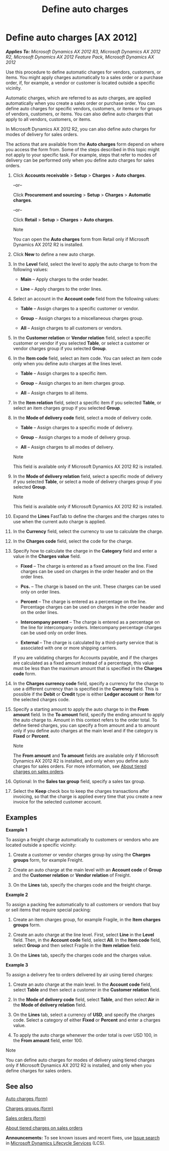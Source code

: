 ﻿---
title: Define auto charges
TOCTitle: Define auto charges
ms:assetid: a249cab0-9405-4807-85f4-7473ddde3791
ms:mtpsurl: https://technet.microsoft.com/en-us/library/Aa571826(v=AX.60)
ms:contentKeyID: 49684853
ms.date: 04/18/2014
mtps_version: v=AX.60
f1_keywords:
- automatic
- auto charge
- auto charges
---

# Define auto charges [AX 2012]


_**Applies To:** Microsoft Dynamics AX 2012 R3, Microsoft Dynamics AX 2012 R2, Microsoft Dynamics AX 2012 Feature Pack, Microsoft Dynamics AX 2012_

Use this procedure to define automatic charges for vendors, customers, or items. You might apply charges automatically to a sales order or a purchase order, if, for example, a vendor or customer is located outside a specific vicinity.

Automatic charges, which are referred to as auto charges, are applied automatically when you create a sales order or purchase order. You can define auto charges for specific vendors, customers, or items or for groups of vendors, customers, or items. You can also define auto charges that apply to all vendors, customers, or items.

In Microsoft Dynamics AX 2012 R2, you can also define auto charges for modes of delivery for sales orders.

The actions that are available from the **Auto charges** form depend on where you access the form from. Some of the steps described in this topic might not apply to your specific task. For example, steps that refer to modes of delivery can be performed only when you define auto charges for sales orders.

1.  Click **Accounts receivable** \> **Setup** \> **Charges** \> **Auto charges**.
    
    –or–
    
    Click **Procurement and sourcing** \> **Setup** \> **Charges** \> **Automatic charges**.
    
    –or–
    
    Click **Retail** \> **Setup** \> **Charges** \> **Auto charges**.
    

    > [!NOTE]
    > <P>You can open the <STRONG>Auto charges</STRONG> form from Retail only if Microsoft Dynamics AX 2012 R2 is installed.</P>



2.  Click **New** to define a new auto charge.

3.  In the **Level** field, select the level to apply the auto charge to from the following values:
    
      - **Main** – Apply charges to the order header.
    
      - **Line** – Apply charges to the order lines.

4.  Select an account in the **Account code** field from the following values:
    
      - **Table** – Assign charges to a specific customer or vendor.
    
      - **Group** – Assign charges to a miscellaneous charges group.
    
      - **All** – Assign charges to all customers or vendors.

5.  In the **Customer relation** or **Vendor relation** field, select a specific customer or vendor if you selected **Table**, or select a customer or vendor charges group if you selected **Group**.

6.  In the **Item code** field, select an item code. You can select an item code only when you define auto charges at the lines level.
    
      - **Table** – Assign charges to a specific item.
    
      - **Group** – Assign charges to an item charges group.
    
      - **All** – Assign charges to all items.

7.  In the **Item relation** field, select a specific item if you selected **Table**, or select an item charges group if you selected **Group**.

8.  In the **Mode of delivery code** field, select a mode of delivery code.
    
      - **Table** – Assign charges to a specific mode of delivery.
    
      - **Group** – Assign charges to a mode of delivery group.
    
      - **All** – Assign charges to all modes of delivery.
    

    > [!NOTE]
    > <P>This field is available only if Microsoft Dynamics AX 2012 R2 is installed.</P>



9.  In the **Mode of delivery relation** field, select a specific mode of delivery if you selected **Table**, or select a mode of delivery charges group if you selected **Group**.
    

    > [!NOTE]
    > <P>This field is available only if Microsoft Dynamics AX 2012 R2 is installed.</P>



10. Expand the **Lines** FastTab to define the charges and the charges rates to use when the current auto charge is applied.

11. In the **Currency** field, select the currency to use to calculate the charge.

12. In the **Charges code** field, select the code for the charge.

13. Specify how to calculate the charge in the **Category** field and enter a value in the **Charges value** field.
    
      - **Fixed** – The charge is entered as a fixed amount on the line. Fixed charges can be used on charges in the order header and on the order lines.
    
      - **Pcs.** – The charge is based on the unit. These charges can be used only on order lines.
    
      - **Percent** – The charge is entered as a percentage on the line. Percentage charges can be used on charges in the order header and on the order lines.
    
      - **Intercompany percent** – The charge is entered as a percentage on the line for intercompany orders. Intercompany percentage charges can be used only on order lines.
    
      - **External** – The charge is calculated by a third-party service that is associated with one or more shipping carriers.
    
    If you are validating charges for Accounts payable, and if the charges are calculated as a fixed amount instead of a percentage, this value must be less than the maximum amount that is specified in the **Charges code** form.

14. In the **Charges currency code** field, specify a currency for the charge to use a different currency than is specified in the **Currency** field. This is possible if the **Debit** or **Credit** type is either **Ledger account** or **Item** for the selected charges code.

15. Specify a starting amount to apply the auto charge to in the **From amount** field. In the **To amount** field, specify the ending amount to apply the auto charge to. Amount in this context refers to the order total. To define tiered charges, you can specify a from amount and a to amount only if you define auto charges at the main level and if the category is **Fixed** or **Percent**.
    

    > [!NOTE]
    > <P>The <STRONG>From amount</STRONG> and <STRONG>To amount</STRONG> fields are available only if Microsoft Dynamics AX 2012 R2 is installed, and only when you define auto charges for sales orders. For more information, see <A href="about-tiered-charges-on-sales-orders.md">About tiered charges on sales orders</A>.</P>



16. Optional: In the **Sales tax group** field, specify a sales tax group.

17. Select the **Keep** check box to keep the charges transactions after invoicing, so that the charge is applied every time that you create a new invoice for the selected customer account.

## Examples

**Example 1**

To assign a freight charge automatically to customers or vendors who are located outside a specific vicinity:

1.  Create a customer or vendor charges group by using the **Charges groups** form, for example Freight.

2.  Create an auto charge at the main level with an **Account code** of **Group** and the **Customer relation** or **Vendor relation** of Freight.

3.  On the **Lines** tab, specify the charges code and the freight charge.

**Example 2**

To assign a packing fee automatically to all customers or vendors that buy or sell items that require special packing:

1.  Create an item charges group, for example Fragile, in the **Item charges groups** form.

2.  Create an auto charge at the line level. First, select **Line** in the **Level** field. Then, in the **Account code** field, select **All**. In the **Item code** field, select **Group** and then select Fragile in the **Item relation** field.

3.  On the **Lines** tab, specify the charges code and the charges value.

**Example 3**

To assign a delivery fee to orders delivered by air using tiered charges:

1.  Create an auto charge at the main level. In the **Account code** field, select **Table** and then select a customer in the **Customer relation** field.

2.  In the **Mode of delivery code** field, select **Table**, and then select **Air** in the **Mode of delivery relation** field.

3.  On the **Lines** tab, select a currency of **USD**, and specify the charges code. Select a category of either **Fixed** or **Percent** and enter a charges value.

4.  To apply the auto charge whenever the order total is over USD 100, in the **From amount** field, enter 100.


> [!NOTE]
> <P>You can define auto charges for modes of delivery using tiered charges only if Microsoft Dynamics AX 2012 R2 is installed, and only when you define charges for sales orders.</P>



## See also

[Auto charges (form)](https://technet.microsoft.com/en-us/library/aa582856\(v=ax.60\))

[Charges groups (form)](https://technet.microsoft.com/en-us/library/aa617452\(v=ax.60\))

[Sales orders (form)](https://technet.microsoft.com/en-us/library/aa585863\(v=ax.60\))

[About tiered charges on sales orders](about-tiered-charges-on-sales-orders.md)

  
**Announcements:** To see known issues and recent fixes, use [Issue search](http://go.microsoft.com/fwlink/?linkid=389258) in [Microsoft Dynamics Lifecycle Services](http://go.microsoft.com/fwlink/?linkid=306505) (LCS).

